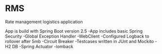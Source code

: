 # RMS
Rate management logistics application


App is build with Spring Boot version 2.5
-App includes basic Spring Security
-Global Exception Handler
-WebClient
-Configured Logback to rollover after 5mb
-Circuit Breaker
-Testcases written in JUnt and Mockito
-H2 DB
-Spring Actuator
-lomback




